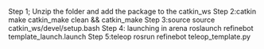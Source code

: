 Step 1;
Unzip the folder and add the package to the catkin_ws
Step 2:catkin make
catkin_make clean && catkin_make
Step 3:source
source catkin_ws/devel/setup.bash
Step 4: launching in arena
roslaunch refinebot template_launch.launch
Step 5:teleop
rosrun refinebot teleop_template.py

